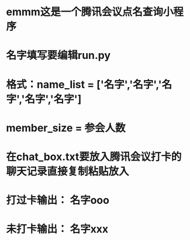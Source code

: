 # emmm这是一个腾讯会议点名查询小程序
# 名字填写要编辑run.py
# 格式：name_list = ['名字','名字','名字','名字','名字']
# member_size = 参会人数
#
# 在chat_box.txt要放入腾讯会议打卡的聊天记录直接复制粘贴放入
#
# 打过卡输出： 名字ooo
# 未打卡输出： 名字xxx
